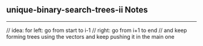 <h2>unique-binary-search-trees-ii Notes</h2><hr>// idea: for left: go from start to i-1
        // right: go from i+1 to end
        // and keep forming trees using the vectors and keep pushing it in the main one